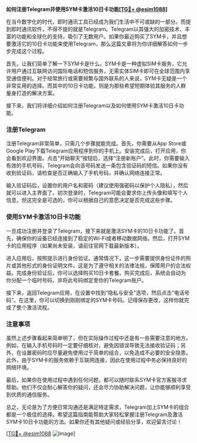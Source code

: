 **如何注册Telegram并使用SYM卡激活10日卡功能[[TG💪+ @esim1088](https://t.me/s/esim1088)]**

在当今数字化的时代，即时通讯工具已经成为我们生活中不可或缺的一部分。而提到即时通讯软件，不得不提的就是Telegram。Telegram以其强大的加密技术、丰富的功能和全球化的支持，吸引了无数用户。如果你最近购买了SYM卡，并且想要激活它的10日卡功能来使用Telegram，那么这篇文章将为你详细解答如何一步步完成这个过程。

首先，让我们简单了解一下SYM卡是什么。SYM卡是一种虚拟SIM卡服务，它允许用户通过互联网访问国际电话和短信服务，无需实体SIM卡即可在全球范围内享受通信便利。对于经常旅行或需要频繁与国外联系的人来说，SYM卡无疑是一个非常实用的选择。而其中的10日卡功能，则是为那些希望短期体验其服务的人群量身打造的解决方案。

接下来，我们将详细介绍如何注册Telegram以及如何使用SYM卡激活10日卡功能。

### 注册Telegram

注册Telegram非常简单，只需几个步骤就能完成。首先，你需要从App Store或Google Play下载Telegram应用程序到你的手机上。安装完成后，打开应用，你会看到欢迎界面。点击“开始聊天”按钮后，选择“注册新账户”。此时，你需要输入有效的手机号码，Telegram会向该号码发送一条包含验证码的短信。如果你没有收到验证码，请检查是否正确输入了手机号码，并确认网络连接正常。

输入验证码后，设置你的用户名和密码（建议使用强密码以保护个人隐私），然后就可以进入主界面了。初次登录时，Telegram可能会要求你上传头像和填写个人信息，但这完全是可选的，你可以根据自己的意愿决定是否完成这些步骤。

### 使用SYM卡激活10日卡功能

一旦成功注册并登录了Telegram，接下来就是激活SYM卡的10日卡功能了。首先，确保你的设备已经连接到了稳定的Wi-Fi或者移动数据网络。然后，打开SYM卡的应用程序（如果尚未安装，请前往官网下载最新版本）。

进入应用后，按照提示进行身份验证。通常情况下，这一步需要提供身份证件的照片或其他形式的身份证明文件。这是为了遵守相关的法律法规，保障用户的合法权益。完成身份验证后，你可以选择购买10日卡套餐。购买完成后，系统会自动为你分配一个临时号码，并将此号码绑定至你的Telegram账户。

接下来，返回Telegram应用，在设置中找到“隐私与安全”选项，然后点击“电话号码”。在这里，你可以切换到刚刚绑定的SYM卡号码。记得保存更改，这样你就完成了整个激活流程。

### 注意事项

虽然上述步骤看起来简单明了，但在实际操作过程中还是有一些需要注意的地方。例如，在输入手机号码时一定要仔细核对，避免因错误导致无法接收验证码；另外，在设置密码时应尽量避免使用过于简单的组合，以免造成不必要的安全隐患。此外，由于SYM卡的服务依赖于互联网连接，因此在使用过程中务必保持良好的网络环境。

最后，如果你在使用过程中遇到任何问题，都可以随时联系SYM卡官方客服寻求帮助。他们不仅会耐心解答你的疑问，还会尽力协助解决问题，让你能够顺利享受到优质的通信服务。

总之，无论是为了方便日常沟通还是满足特定需求，Telegram加上SYM卡的组合都是一个极佳的选择。希望这篇指南能帮助大家轻松掌握注册Telegram及激活SYM卡10日卡功能的方法。如果你还有其他疑问或经验分享，欢迎留言讨论！

[[TG💪+ @esim1088](https://t.me/s/esim1088) ![Image](https://i.postimg.cc/4NQfJmqS/Snipaste-2025-05-13-00-14-12.png)]